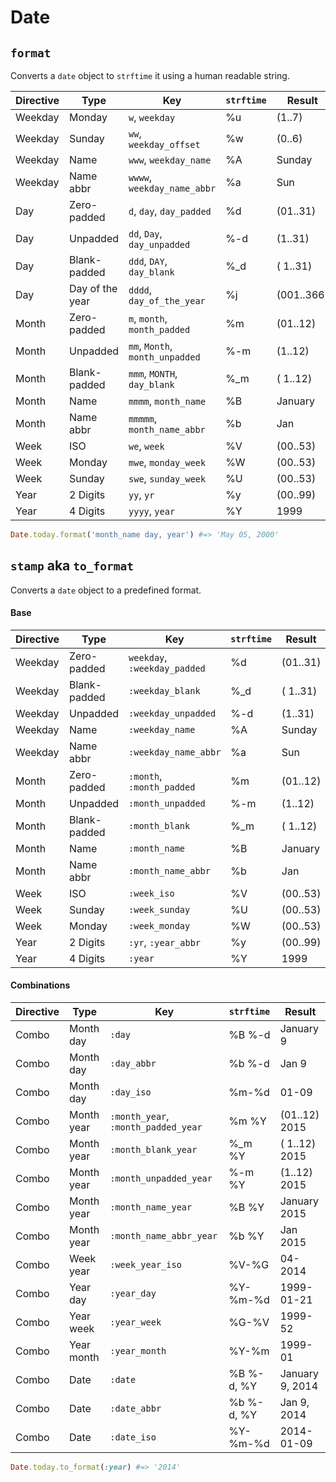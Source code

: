 # Date

`format`
------
Converts a `date` object to `strftime` it using a human readable string.

| Directive | Type | Key | `strftime` | Result |
| --- | --- | --- | --- | --- |
| Weekday | Monday | `w`, `weekday` | %u | (1..7) |
| Weekday | Sunday | `ww`, `weekday_offset` | %w | (0..6) |
| Weekday | Name | `www`, `weekday_name` | %A | Sunday |
| Weekday | Name abbr | `wwww`, `weekday_name_abbr` | %a | Sun |
| Day | Zero-padded | `d`, `day`, `day_padded` | %d | (01..31) |
| Day | Unpadded | `dd`, `Day`, `day_unpadded` | %-d | (1..31) |
| Day | Blank-padded | `ddd`, `DAY`, `day_blank` | %_d | ( 1..31) |
| Day | Day of the year | `dddd`, `day_of_the_year` | %j | (001..366) |
| Month | Zero-padded | `m`, `month`, `month_padded` | %m | (01..12) |
| Month | Unpadded | `mm`, `Month`, `month_unpadded` | %-m | (1..12) |
| Month | Blank-padded | `mmm`, `MONTH`, `day_blank` | %_m | ( 1..12) |
| Month | Name | `mmmm`, `month_name` | %B | January |
| Month | Name abbr | `mmmmm`, `month_name_abbr` | %b | Jan |
| Week | ISO | `we`, `week` | %V | (00..53) |
| Week | Monday | `mwe`, `monday_week` | %W | (00..53) |
| Week | Sunday | `swe`, `sunday_week` | %U | (00..53) |
| Year | 2 Digits | `yy`, `yr` | %y | (00..99) |
| Year | 4 Digits | `yyyy`, `year` | %Y | 1999 |

```ruby
Date.today.format('month_name day, year') #=> 'May 05, 2000'
```

`stamp` aka `to_format`
------
Converts a `date` object to a predefined format.

#### Base

| Directive | Type | Key | `strftime` | Result |
| --- | --- | --- | --- | --- |
| Weekday | Zero-padded | `weekday`, `:weekday_padded` | %d | (01..31) |
| Weekday | Blank-padded | `:weekday_blank` | %_d | ( 1..31) |
| Weekday | Unpadded | `:weekday_unpadded` | %-d | (1..31) |
| Weekday | Name | `:weekday_name` | %A | Sunday |
| Weekday | Name abbr | `:weekday_name_abbr` | %a | Sun |
| Month | Zero-padded | `:month`, `:month_padded` | %m | (01..12) |
| Month | Unpadded | `:month_unpadded` | %-m | (1..12) |
| Month | Blank-padded | `:month_blank` | %_m | ( 1..12) |
| Month | Name | `:month_name` | %B | January |
| Month | Name abbr | `:month_name_abbr` | %b | Jan |
| Week | ISO | `:week_iso` | %V | (00..53) |
| Week | Sunday | `:week_sunday` | %U | (00..53) |
| Week | Monday | `:week_monday` | %W | (00..53) |
| Year | 2 Digits | `:yr`, `:year_abbr` | %y | (00..99) |
| Year | 4 Digits | `:year` | %Y | 1999 |

#### Combinations

| Directive | Type | Key | `strftime` | Result |
| --- | --- | --- | --- | --- |
| Combo | Month day | `:day` | %B %-d | January 9 |
| Combo | Month day | `:day_abbr` | %b %-d | Jan 9 |
| Combo | Month day | `:day_iso` | %m-%d | 01-09 |
| Combo | Month year | `:month_year`, `:month_padded_year` | %m %Y | (01..12) 2015 |
| Combo | Month year | `:month_blank_year` | %_m %Y | ( 1..12) 2015 |
| Combo | Month year | `:month_unpadded_year` | %-m %Y | (1..12) 2015 |
| Combo | Month year | `:month_name_year` | %B %Y | January 2015 |
| Combo | Month year | `:month_name_abbr_year` | %b %Y | Jan 2015 |
| Combo | Week year | `:week_year_iso` | %V-%G | 04-2014 |
| Combo | Year day | `:year_day` | %Y-%m-%d | 1999-01-21 |
| Combo | Year week | `:year_week` | %G-%V | 1999-52 |
| Combo | Year month | `:year_month` | %Y-%m | 1999-01 |
| Combo | Date | `:date` | %B %-d, %Y | January 9, 2014 |
| Combo | Date | `:date_abbr` | %b %-d, %Y | Jan 9, 2014 |
| Combo | Date | `:date_iso` | %Y-%m-%d | 2014-01-09 |

```ruby
Date.today.to_format(:year) #=> '2014'
```
